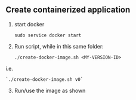 ##  Create containerized application

1. start docker

    `sudo service docker start` 

2. Run script, while in this same folder:

    `./create-docker-image.sh <MY-VERSION-ID>`

i.e.

    `./create-docker-image.sh v0`

3. Run/use the image as shown
